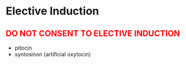 # Elective Induction

## <span style="color:red">**DO NOT CONSENT TO ELECTIVE INDUCTION**</span>

- pitocin
- syntosinon (artificial oxytocin)
